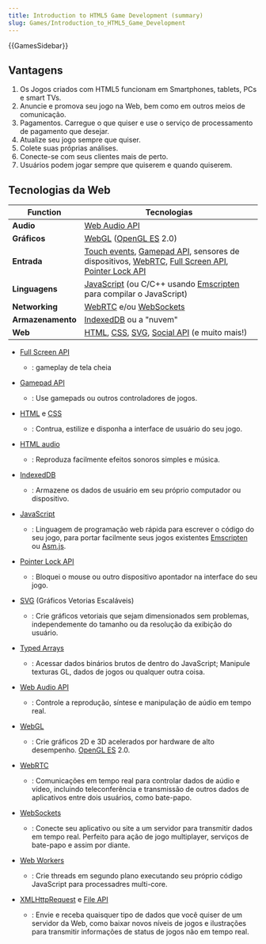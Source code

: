 ```yaml
---
title: Introduction to HTML5 Game Development (summary)
slug: Games/Introduction_to_HTML5_Game_Development
---
```


{{GamesSidebar}}

## Vantagens

1. Os Jogos criados com HTML5 funcionam em Smartphones, tablets, PCs e smart TVs.
2. Anuncie e promova seu jogo na Web, bem como em outros meios de comunicação.
3. Pagamentos. Carregue o que quiser e use o serviço de processamento de pagamento que desejar.
4. Atualize seu jogo sempre que quiser.
5. Colete suas próprias análises.
6. Conecte-se com seus clientes mais de perto.
7. Usuários podem jogar sempre que quiserem e quando quiserem.

## Tecnologias da Web

| **Function**      | **Tecnologias**                                                                                                                                                                                                                                                               |
| ----------------- | ----------------------------------------------------------------------------------------------------------------------------------------------------------------------------------------------------------------------------------------------------------------------------- |
| **Audio**         | [Web Audio API](/pt-BR/docs/Web/API/Web_Audio_API)                                                                                                                                                                                                                                    |
| **Gráficos**      | [WebGL](/pt-BR/docs/Web/API/WebGL_API) ([OpenGL ES](https://www.khronos.org/opengles/) 2.0)                                                                                                                                                                                                |
| **Entrada**       | [Touch events](/pt-BR/docs/Web/API/Touch_events), [Gamepad API](/pt-BR/docs/Web/API/Gamepad_API/Using_the_Gamepad_API), sensores de dispositivos, [WebRTC](/pt-BR/docs/Web/API/WebRTC_API), [Full Screen API](/pt-BR/docs/Web/API/Fullscreen_API), [Pointer Lock API](/pt-BR/docs/Web/API/Pointer_Lock_API) |
| **Linguagens**    | [JavaScript](/pt-BR/docs/Web/JavaScript) (ou C/C++ usando [Emscripten](https://github.com/kripken/emscripten/wiki) para compilar o JavaScript)                                                                                                                                    |
| **Networking**    | [WebRTC](/pt-BR/docs/Web/API/WebRTC_API) e/ou [WebSockets](/pt-BR/docs/Web/API/WebSockets_API)                                                                                                                                                                                                        |
| **Armazenamento** | [IndexedDB](/pt-BR/docs/Web/API/IndexedDB_API) ou a "nuvem"                                                                                                                                                                                                                               |
| **Web**           | [HTML](/pt-BR/docs/Web/HTML), [CSS](/pt-BR/docs/Web/CSS), [SVG](/pt-BR/docs/Web/SVG), [Social API](/pt-BR/docs/Social_API) (e muito mais!)                                                                                                                                                |

- [Full Screen API](/pt-BR/docs/Web/API/Fullscreen_API)
  - : gameplay de tela cheia
- [Gamepad API](/pt-BR/docs/Web/API/Gamepad_API/Using_the_Gamepad_API)
  - : Use gamepads ou outros controladores de jogos.
- [HTML](/pt-BR/docs/Web/HTML) e [CSS](/pt-BR/docs/Web/CSS)
  - : Contrua, estilize e disponha a interface de usuário do seu jogo.
- [HTML audio](/pt-BR/docs/Web/HTML/Element/audio)
  - : Reproduza facilmente efeitos sonoros simples e música.
- [IndexedDB](/pt-BR/docs/Web/API/IndexedDB_API)
  - : Armazene os dados de usuário em seu próprio computador ou dispositivo.
- [JavaScript](/pt-BR/docs/Web/JavaScript)
  - : Linguagem de programação web rápida para escrever o código do seu jogo, para portar facilmente seus jogos existentes [Emscripten](https://github.com/kripken/emscripten/wiki) ou [Asm.js](http://asmjs.org/spec/latest/).
- [Pointer Lock API](/pt-BR/docs/Web/API/Pointer_Lock_API)
  - : Bloquei o mouse ou outro dispositivo apontador na interface do seu jogo.
- [SVG](/pt-BR/docs/Web/SVG) (Gráficos Vetorias Escaláveis)

  - : Crie gráficos vetoriais que sejam dimensionados sem problemas, independemente do tamanho ou da resolução da exibição do usuário.

- [Typed Arrays](/pt-BR/docs/Web/JavaScript/Guide/Typed_arrays)
  - : Acessar dados binários brutos de dentro do JavaScript; Manipule texturas GL, dados de jogos ou qualquer outra coisa.
- [Web Audio API](/pt-BR/docs/Web/API/Web_Audio_API)
  - : Controle a reprodução, síntese e manipulação de aúdio em tempo real.
- [WebGL](/pt-BR/docs/Web/API/WebGL_API)
  - : Crie gráficos 2D e 3D acelerados por hardware de alto desempenho. [OpenGL ES](https://www.khronos.org/opengles/) 2.0.
- [WebRTC](/pt-BR/docs/Web/API/WebRTC_API)
  - : Comunicações em tempo real para controlar dados de aúdio e vídeo, incluindo teleconferência e transmissão de outros dados de aplicativos entre dois usuários, como bate-papo.
- [WebSockets](/pt-BR/docs/Web/API/WebSockets_API)
  - : Conecte seu aplicativo ou site a um servidor para transmitir dados em tempo real. Perfeito para ação de jogo multiplayer, serviços de bate-papo e assim por diante.
- [Web Workers](/pt-BR/docs/Web/API/Web_Workers_API/Using_web_workers)
  - : Crie threads em segundo plano executando seu próprio código JavaScript para processadres multi-core.
- [XMLHttpRequest](/pt-BR/docs/Web/API/XMLHttpRequest) e [File API](/pt-BR/docs/DOM/File_API)
  - : Envie e receba quaisquer tipo de dados que você quiser de um servidor da Web, como baixar novos níveis de jogos e ilustrações para transmitir informações de status de jogos não em tempo real.
